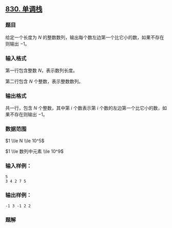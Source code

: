 ## [830\. 单调栈](https://www.acwing.com/problem/content/832/)

### 题目

给定一个长度为 $N$ 的整数数列，输出每个数左边第一个比它小的数，如果不存在则输出 $-1$。

### 输入格式

第一行包含整数 $N$，表示数列长度。

第二行包含 $N$ 个整数，表示整数数列。

### 输出格式

共一行，包含 $N$ 个整数，其中第 $i$ 个数表示第 $i$ 个数的左边第一个比它小的数，如果不存在则输出 $-1$。

### 数据范围

$1 \\le N \\le 10^5$

$1 \\le 数列中元素 \\le 10^9$

### 输入样例：

```
5
3 4 2 7 5
```

### 输出样例：

```
-1 3 -1 2 2
```

### 题解

